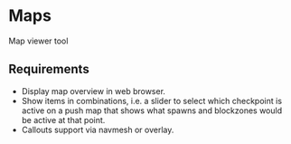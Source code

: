 # Maps

Map viewer tool

## Requirements

* Display map overview in web browser.
* Show items in combinations, i.e. a slider to select which checkpoint is active on a push map that shows what spawns and blockzones would be active at that point.
* Callouts support via navmesh or overlay.
